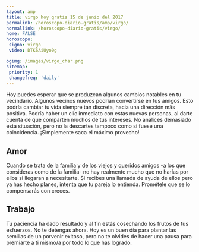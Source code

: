 ```yaml
---
layout: amp
title: virgo hoy gratis 15 de junio del 2017 
permalink: /horoscopo-diario-gratis/amp/virgo/
normallink: /horoscopo-diario-gratis/virgo/
home: FALSE
horoscopo:
 signo: virgo
 video: DTK6AiUyo0g

ogimg: /images/virgo_char.png
sitemap:
 priority: 1
 changefreq: 'daily'
---
```



Hoy puedes esperar que se produzcan algunos cambios notables en tu vecindario. Algunos vecinos nuevos podrían convertirse en tus amigos. Esto podría cambiar tu vida siempre tan discreta, hacia una dirección más positiva. Podría haber un clic inmediato con estas nuevas personas, al darte cuenta de que comparten muchos de tus intereses. No analices demasiado esta situación, pero no la descartes tampoco como si fuese una coincidencia. ¡Simplemente saca el máximo provecho!

## Amor

Cuando se trata de la familia y de los viejos y queridos amigos -a los que consideras como de la familia- no hay realmente mucho que no harías por ellos si llegaran a necesitarte. Si recibes una llamada de ayuda de ellos pero ya has hecho planes, intenta que tu pareja lo entienda. Prométele que se lo compensarás con creces.

## Trabajo

Tu paciencia ha dado resultado y al fin estás cosechando los frutos de tus esfuerzos. No te detengas ahora. Hoy es un buen día para plantar las semillas de un porvenir exitoso, pero no te olvides de hacer una pausa para premiarte a ti mismo/a por todo lo que has logrado.